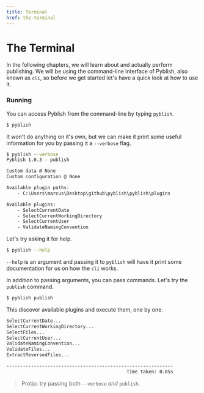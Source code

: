```yaml
---
title: Terminal
href: the-terminal
---
```


# The Terminal

In the following chapters, we will learn about and actually perform publishing. We will be using the command-line interface of Pyblish, also known as `cli`, so before we get started let's have a quick look at how to use it.

### Running

You can access Pyblish from the command-line by typing `pyblish`.

```bash
$ pyblish
```

It won't do anything on it's own, but we can make it print some useful information for you by passing it a `--verbose` flag.

```bat
$ pyblish --verbose
Pyblish 1.0.3 - publish

Custom data @ None
Custom configuration @ None

Available plugin paths:
    - C:\Users\marcus\Desktop\github\pyblish\pyblish\plugins

Available plugins:
    - SelectCurrentDate
    - SelectCurrentWorkingDirectory
    - SelectCurrentUser
    - ValidateNamingConvention
```

Let's try asking it for help.

```bash
$ pyblish --help
```

`--help` is an argument and passing it to `pyblish` will have it print some documentation for us on how the `cli` works. 

In addition to passing arguments, you can pass commands. Let's try the `publish` command.

```bash
$ pyblish publish
```

This discover available plugins and execute them, one by one.

```bash
SelectCurrentDate...
SelectCurrentWorkingDirectory...
SelectFiles...
SelectCurrentUser...
ValidateNamingConvention...
ValidateFiles...
ExtractReversedFiles...

-------------------------------------------------------------
                                            Time taken: 0.05s
```

> Protip: try passing both `--verbose` *and* `publish`.
